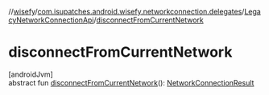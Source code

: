 //[wisefy](../../../index.md)/[com.isupatches.android.wisefy.networkconnection.delegates](../index.md)/[LegacyNetworkConnectionApi](index.md)/[disconnectFromCurrentNetwork](disconnect-from-current-network.md)

# disconnectFromCurrentNetwork

[androidJvm]\
abstract fun [disconnectFromCurrentNetwork](disconnect-from-current-network.md)(): [NetworkConnectionResult](../../com.isupatches.android.wisefy.networkconnection.entities/-network-connection-result/index.md)
